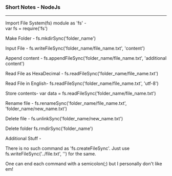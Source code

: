 ### Short Notes - NodeJs
---

Import File System(fs) module as 'fs' -  
var fs = require('fs')

Make Folder - 
fs.mkdirSync('folder_name')

Input File -
fs.writeFileSync('folder_name/file_name.txt', 'content')

Append content - 
fs.appendFileSync('folder_name/file_name.txt', 'additional content')

Read File as HexaDecimal - 
fs.readFileSync('folder_name/file_name.txt')

Read File in English-
fs.readFileSync('folder_name/file_name.txt', 'utf-8')

Store contents- 
var data = fs.readFileSync('folder_name/file_name.txt')

Rename file - 
fs.renameSync('folder_name/file_name.txt', 'folder_name/new_name.txt')

Delete file - 
fs.unlinkSync('folder_name/new_name.txt')

Delete folder
fs.rmdirSync('folder_name')


Additional Stuff -

There is no such command as 'fs.createFileSync'. Just use fs.writeFileSync('../file.txt', '') for the same.

One can end each command with a semicolon(;) but I personally don't like em!